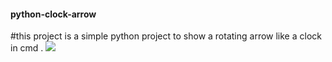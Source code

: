 #### python-clock-arrow
#this project is a simple python project to show a rotating arrow like a clock in cmd .
![](https://github.com/HossamAS/python-clock-arrow/Video_2022-11-20_041107.gif)

